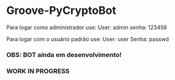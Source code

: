 # Groove-PyCryptoBot

Para logar como administrador use:
User: admin
senha: 123456

Para logar com o usuário padrão use:
User: user
Senha: passwd

### OBS: BOT ainda em desenvolvimento!

### WORK IN PROGRESS
